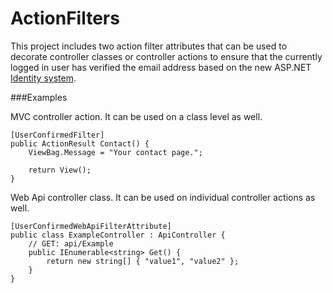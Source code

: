 ActionFilters
=============

This project includes two action filter attributes that can be used to decorate controller classes or controller actions to ensure that the currently logged in user has verified the email address based on the new ASP.NET [Identity system][identity].

###Examples

MVC controller action. It can be used on a class level as well.

```
[UserConfirmedFilter]
public ActionResult Contact() {
	ViewBag.Message = "Your contact page.";

	return View();
}
```

Web Api controller class. It can be used on individual controller actions as well.

```
[UserConfirmedWebApiFilterAttribute]
public class ExampleController : ApiController {
	// GET: api/Example
	public IEnumerable<string> Get() {
		return new string[] { "value1", "value2" };
	}
}
```

[identity]: http://www.asp.net/identity  
